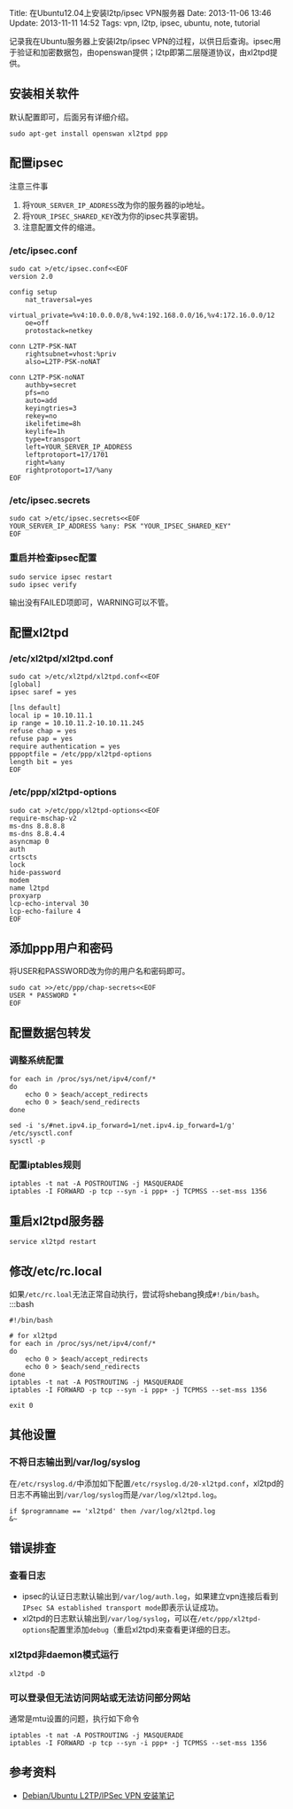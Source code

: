 Title: 在Ubuntu12.04上安装l2tp/ipsec VPN服务器
Date: 2013-11-06 13:46
Update: 2013-11-11 14:52
Tags: vpn, l2tp, ipsec, ubuntu, note, tutorial

[1]: http://wangyan.org/blog/debian-l2tp-ipsec-vpn.html "http://wangyan.org/blog/debian-l2tp-ipsec-vpn.html"

记录我在Ubuntu服务器上安装l2tp/ipsec VPN的过程，以供日后查询。ipsec用于验证和加密数据包，由openswan提供；l2tp即第二层隧道协议，由xl2tpd提供。

## 安装相关软件

默认配置即可，后面另有详细介绍。

    sudo apt-get install openswan xl2tpd ppp

## 配置ipsec
注意三件事

1. 将`YOUR_SERVER_IP_ADDRESS`改为你的服务器的ip地址。
2. 将`YOUR_IPSEC_SHARED_KEY`改为你的ipsec共享密钥。
3. 注意配置文件的缩进。

### /etc/ipsec.conf

    sudo cat >/etc/ipsec.conf<<EOF
    version 2.0
     
    config setup
        nat_traversal=yes
        virtual_private=%v4:10.0.0.0/8,%v4:192.168.0.0/16,%v4:172.16.0.0/12
        oe=off
        protostack=netkey

    conn L2TP-PSK-NAT
        rightsubnet=vhost:%priv
        also=L2TP-PSK-noNAT

    conn L2TP-PSK-noNAT
        authby=secret
        pfs=no
        auto=add
        keyingtries=3
        rekey=no
        ikelifetime=8h
        keylife=1h
        type=transport
        left=YOUR_SERVER_IP_ADDRESS
        leftprotoport=17/1701
        right=%any
        rightprotoport=17/%any
    EOF

### /etc/ipsec.secrets

    sudo cat >/etc/ipsec.secrets<<EOF
    YOUR_SERVER_IP_ADDRESS %any: PSK "YOUR_IPSEC_SHARED_KEY"
    EOF

### 重启并检查ipsec配置

    sudo service ipsec restart
    sudo ipsec verify

输出没有FAILED项即可，WARNING可以不管。

## 配置xl2tpd
### /etc/xl2tpd/xl2tpd.conf

    sudo cat >/etc/xl2tpd/xl2tpd.conf<<EOF
    [global]
    ipsec saref = yes
 
    [lns default]
    local ip = 10.10.11.1
    ip range = 10.10.11.2-10.10.11.245
    refuse chap = yes
    refuse pap = yes
    require authentication = yes
    pppoptfile = /etc/ppp/xl2tpd-options
    length bit = yes
    EOF

### /etc/ppp/xl2tpd-options

    sudo cat >/etc/ppp/xl2tpd-options<<EOF
    require-mschap-v2
    ms-dns 8.8.8.8
    ms-dns 8.8.4.4
    asyncmap 0
    auth
    crtscts
    lock
    hide-password
    modem
    name l2tpd
    proxyarp
    lcp-echo-interval 30
    lcp-echo-failure 4
    EOF

## 添加ppp用户和密码
将USER和PASSWORD改为你的用户名和密码即可。

    sudo cat >>/etc/ppp/chap-secrets<<EOF
    USER * PASSWORD *
    EOF

## 配置数据包转发
### 调整系统配置

    for each in /proc/sys/net/ipv4/conf/*
    do
        echo 0 > $each/accept_redirects
        echo 0 > $each/send_redirects
    done

    sed -i 's/#net.ipv4.ip_forward=1/net.ipv4.ip_forward=1/g' /etc/sysctl.conf
    sysctl -p

### 配置iptables规则

    iptables -t nat -A POSTROUTING -j MASQUERADE
    iptables -I FORWARD -p tcp --syn -i ppp+ -j TCPMSS --set-mss 1356

## 重启xl2tpd服务器

    service xl2tpd restart

## 修改/etc/rc.local
如果`/etc/rc.loal`无法正常自动执行，尝试将shebang换成`#!/bin/bash`。
    :::bash
    
    #!/bin/bash

    # for xl2tpd
    for each in /proc/sys/net/ipv4/conf/*
    do
        echo 0 > $each/accept_redirects
        echo 0 > $each/send_redirects
    done
    iptables -t nat -A POSTROUTING -j MASQUERADE
    iptables -I FORWARD -p tcp --syn -i ppp+ -j TCPMSS --set-mss 1356

    exit 0

## 其他设置

### 不将日志输出到/var/log/syslog
在`/etc/rsyslog.d/`中添加如下配置`/etc/rsyslog.d/20-xl2tpd.conf`，xl2tpd的日志不再输出到`/var/log/syslog`而是`/var/log/xl2tpd.log`。

    if $programname == 'xl2tpd' then /var/log/xl2tpd.log
    &~

## 错误排查

### 查看日志

*  ipsec的认证日志默认输出到`/var/log/auth.log`，如果建立vpn连接后看到`IPsec SA established transport mode`即表示认证成功。
*  xl2tpd的日志默认输出到`/var/log/syslog`，可以在`/etc/ppp/xl2tpd-options`配置里添加`debug`（重启xl2tpd)来查看更详细的日志。

### xl2tpd非daemon模式运行

    xl2tpd -D

### 可以登录但无法访问网站或无法访问部分网站

通常是mtu设置的问题，执行如下命令

    iptables -t nat -A POSTROUTING -j MASQUERADE
    iptables -I FORWARD -p tcp --syn -i ppp+ -j TCPMSS --set-mss 1356

## 参考资料

*  [Debian/Ubuntu L2TP/IPSec VPN 安装笔记][1]

